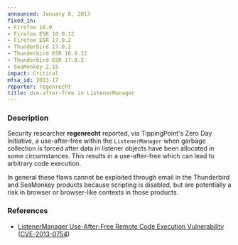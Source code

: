 ```yaml
---
announced: January 8, 2013
fixed_in:
- Firefox 18.0
- Firefox ESR 10.0.12
- Firefox ESR 17.0.2
- Thunderbird 17.0.2
- Thunderbird ESR 10.0.12
- Thunderbird ESR 17.0.2
- SeaMonkey 2.15
impact: Critical
mfsa_id: 2013-17
reporter: regenrecht
title: Use-after-free in ListenerManager
---
```


<h3>Description</h3>

<p>Security researcher <strong>regenrecht</strong> reported, via TippingPoint's Zero Day Initiative, a use-after-free within the <code>ListenerManager</code> when garbage collection is forced after data in listener objects have been allocated in some circumstances. This results in a use-after-free which can lead to arbitrary code execution.
</p>

<p class="note">In general these flaws cannot be exploited through email in the Thunderbird and SeaMonkey products because scripting is disabled, but are potentially a risk in browser or browser-like contexts in those products.
</p>


<h3>References</h3>

<ul>
  <li><a href="https://bugzilla.mozilla.org/show_bug.cgi?id=814026">
      ListenerManager Use-After-Free Remote Code Execution Vulnerability</a> (<a href="http://cve.mitre.org/cgi-bin/cvename.cgi?name=CVE-2013-0754" class="ex-ref">CVE-2013-0754</a>)</li>
</ul>



